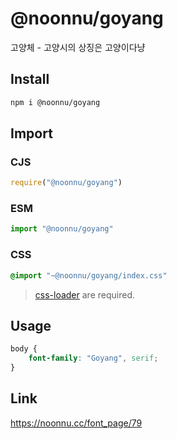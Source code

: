 # @noonnu/goyang
고양체 - 고양시의 상징은 고양이다냥

## Install
```sh
npm i @noonnu/goyang
```
## Import
### CJS
```js
require("@noonnu/goyang")
```
### ESM
```js
import "@noonnu/goyang"
```
### CSS 
```css
@import "~@noonnu/goyang/index.css"
```
> [css-loader](https://github.com/webpack-contrib/css-loader) are required.

## Usage
```css
body {
    font-family: "Goyang", serif;
}
```

## Link
https://noonnu.cc/font_page/79